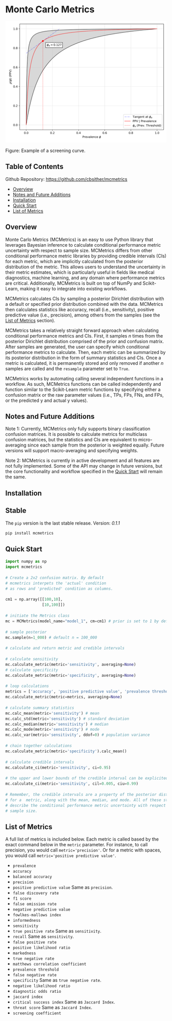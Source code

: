 # **Monte Carlo Metrics**

<p align="center">
  <a href="https://github.com/cbsither/mcmetrics">
    <img src="data/figures/screening_curve.png">
  </a>
</p>

Figure: Example of a screening curve.

## **Table of Contents**

Github Repository: https://github.com/cbsither/mcmetrics

<!--ts-->
* [Overview](#overview)
* [Notes and Future Additions](#notes-and-future-additions)
* [Installation](#installation)
* [Quick Start](#quick-start)
* [List of Metrics](#list-of-metrics)
<!--te-->

## **Overview**

Monte Carlo Metrics (MCMetrics) is an easy to use Python library that leverages Bayesian inference to calculate conditional performance metric uncertainty with respect to sample size. MCMetrics differs from other conditional performance metric libraries by providing credible intervals (CIs) for each metric, which are implicitly calculated from the posterior distribution of the metric. This allows users to understand the uncertainty in their metric estimates, which is particularly useful in fields like medical diagnostics, machine learning, and any domain where performance metrics are critical. Additionally, MCMetrics is built on top of NumPy and Scikit-Learn, making it easy to integrate into existing workflows.

MCMetrics calculates CIs by sampling a posterior Dirichlet distribution with a default or specified prior distribution combined with the data. MCMetrics then calculates statistics like accuracy, recall (i.e., sensitivity), positive predictive value (i.e., precision), among others from the samples (see the [List of Metrics](#list-of-metrics) section).

MCMetrics takes a relatively straight forward approach when calculating conditional performance metrics and CIs. First, it samples $n$ times from the posterior Dirichlet distribution comprised of the prior and confusion matrix. After samples are generated, the user can specify which conditional performance metrics to calculate. Then, each metric can be summarized by its posterior distribution in the form of summary statistics and CIs. Once a metric is calculated, it is permanently stored and only removed if another $n$ samples are called and the ```resample``` parameter set to ```True```.

MCMetrics works by automating calling several independent functions in a workflow. As such, MCMetrics functions can be called independently and function similar to the Scikit-Learn metric functions by specifying either a confusion matrix or the raw parameter values (i.e., TPs, FPs, FNs, and FPs, or the predicted y and actual y values). 

## **Notes and Future Additions**

Note 1: Currently, MCMetrics only fully supports binary classification confusion matrices. It is possible to calculate metrics for multiclass confusion matrices, but the statistics and CIs are equivalent to micro-averaging since each sample from the posterior is weighted equally. Future versions will support macro-averaging and specifying weights. 

Note 2: MCMetrics is currently in active development and all features are not fully implemented. Some of the API may change in future versions, but the core functionality and workflow specified in the [Quick Start](#quick-start) will remain the same.

## **Installation**

Stable
------
The ```pip``` version is the last stable release. Version: *0.1.1*
```sh
pip install mcmetrics
```

## **Quick Start**

```python
import numpy as np
import mcmetrics

# Create a 2x2 confusion matrix. By default 
# mcmetrics interpets the 'actual' condition 
# as rows and 'predicted' condition as columns.

cm1 = np.array([[100,10],
                [10,100]])

# initiate the Metrics class
mc = MCMetrics(model_name="model_1", cm=cm1) # prior is set to 1 by default

# sample posterior
mc.sample(n=1_000) # default n = 100_000

# calculate and return metric and credible intervals

# calculate sensitivity
mc.calculate_metric(metric='sensitivity', averaging=None)
# calculate specificity
mc.calculate_metric(metric='specificity', averaging=None)

# loop calculations
metrics = ['accuracy', 'positive predictive value', 'prevalence threshold']
mc.calculate_metric(metric=metrics, averaging=None)

# calculate summary statistics
mc.calc_mean(metric='sensitivity') # mean
mc.calc_std(metric='sensitivity') # standard deviation
mc.calc_median(metric='sensitivity') # median
mc.calc_mode(metric='sensitivity') # mode
mc.calc_var(metric='sensitivity', ddof=0) # population variance

# chain together calculations
mc.calculate_metric(metric='specificity').calc_mean()

# calculate credible intervals
mc.calculate_ci(metric='sensitivity', ci=0.95)

# the upper and lower bounds of the credible interval can be explicited specified
mc.calculate_ci(metric='sensitivity', cil=0.005, ciu=0.99)

# Remember, the credible intervals are a property of the posterior distribution 
# for a  metric, along with the mean, median, and mode. All of these statistics 
# describe the conditional performance metric uncertainty with respect to 
# sample size.

```

## **List of Metrics**

A full list of metrics is included below. Each metric is called based by the exact command below in the `metric` parameter. For instance, to call precision, you would call `metric='precision'`. Or for a metric with spaces, you would call `metric='positive predictive value'`.

* `prevalence`
* `accuracy`
* `balanced accuracy`
* `precision`
* `positive predictive value`
Same as `precision`.
* `false discovery rate`
* `f1 score`
* `false omission rate`
* `negative predictive value`
* `fowlkes-mallows index`
* `informedness`
* `sensitivity`
* `true positive rate`
Same as `sensitivity`.
* `recall`
Same as `sensitivity`.
* `false positive rate`
* `positive likelihood ratio`
* `markedness`
* `true negative rate`
* `matthews correlation coefficient`
* `prevalence threshold`
* `false negative rate`
* `specificity`
Same as `true negative rate`.
* `negative likelihood ratio`
* `diagnostic odds ratio`
* `jaccard index`
* `critical success index`
Same as `Jaccard Index`.
* `threat score`
Same as `Jaccard Index`.
* `screening coefficient`